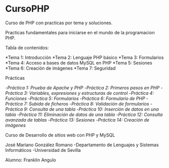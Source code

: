 # CursoPHP
Curso de PHP con practicas por tema y soluciones.

Practicas fundamentales para iniciarse en el mundo de la programacion PHP.

Tabla de contenidos:

*Tema 1: Introducción
*Tema 2: Lenguaje PHP básico
*Tema 3: Formularios
*Tema 4: Acceso a bases de datos MySQL en PHP
*Tema 5: Sesiones
*Tema 6: Creación de imágenes
*Tema 7: Seguridad

Prácticas

-*Práctica 1: Prueba de Apache y PHP*
-*Práctica 2: Primeros pasos en PHP*
-*Práctica 3: Variables, expresiones y estructuras de control*
-*Práctica 4: Funciones*
-*Práctica 5: Formularios*
-*Práctica 6: Formulario de PHP*
-*Práctica 7: Subida de ficheros*
-*Práctica 8: Validación de formularios*
-*Práctica 9: Consulta de una tabla*
-*Práctica 10: Inserción de datos en una tabla*
-*Práctica 11: Eliminación de datos de una tabla*
-*Práctica 12: Consulta avanzada de tablas*
-*Práctica 13: Sesiones*
-*Práctica 14: Creación de imágenes*

Curso de Desarrollo de sitios web con PHP y MySQL

José Mariano González Romano
-Departamento de Lenguajes y Sistemas Informáticos
-Universidad de Sevilla

Alumno: Franklin Angulo
